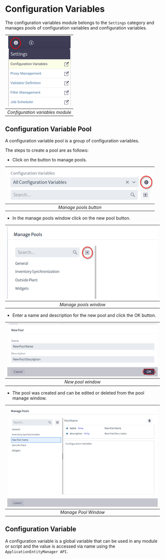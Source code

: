# Configuration Variables

The configuration variables module belongs to the `Settings` category and manages pools of configuration variables and configuration variables.

| ![Configuration Variables Module](images/toolbar-settings-configuration-variables.png) |
|:--:|
| *Configuration variables module* |

## Configuration Variable Pool

A configuration variable pool is a group of configuration variables.

The steps to create a pool are as follows:

* Click on the button to manage pools.

| ![Manage Pools](images/manage-pools.png) |
|:--:|
| *Manage pools button* |

* In the manage pools window click on the new pool button.

| ![Manage Pools](images/manage-pools-window.png) |
|:--:|
| *Manage pools window* |

* Enter a name and description for the new pool and click the OK button.

| ![Manage Pools](images/new-pool-window.png) |
|:--:|
| *New pool window* |

* The pool was created and can be edited or deleted from the pool manage window.

| ![Manage Pool](images/manage-pool.png) |
|:--:|
| *Manage Pool Window* |

## Configuration Variable

A configuration variable is a global variable that can be used in any module or script and the value is accessed via name using the `ApplicationEntityManager API`.
